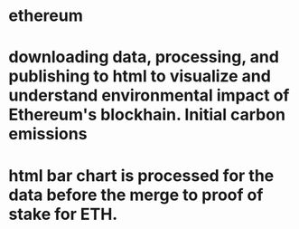# ethereum
# downloading data, processing, and publishing to html to visualize and understand environmental impact of Ethereum's blockhain. Initial carbon emissions
# html bar chart is processed for the data before the merge to proof of stake for ETH. 
